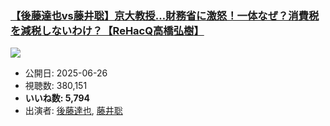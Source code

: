 ### [【後藤達也vs藤井聡】京大教授…財務省に激怒！一体なぜ？消費税を減税しないわけ？【ReHacQ高橋弘樹】](https://www.youtube.com/watch?v=yfJGyvyEN30)
[![](https://img.youtube.com/vi/yfJGyvyEN30/sddefault.jpg)](https://www.youtube.com/watch?v=yfJGyvyEN30)
-   公開日: 2025-06-26
-   視聴数: 380,151
-   **いいね数: 5,794**
-   出演者: [後藤達也](/rehacq_fan/people/後藤達也 "wikilink"), [藤井聡](/rehacq_fan/people/藤井聡 "wikilink")

